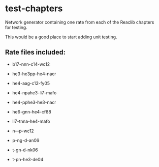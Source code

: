 # test-chapters

Network generator containing one rate from each of the Reaclib chapters for testing.

This would be a good place to start adding unit testing.

## Rate files included:

* b17-nnn-c14-wc12

* he3-he3pp-he4-nacr

* he4-aag-c12-fy05

* he4-npahe3-li7-mafo

* he4-pphe3-he3-nacr

* he6-gnn-he4-cf88

* li7-tnna-he4-mafo

* n--p-wc12

* p-ng-d-an06

* t-gn-d-nk06

* t-pn-he3-de04